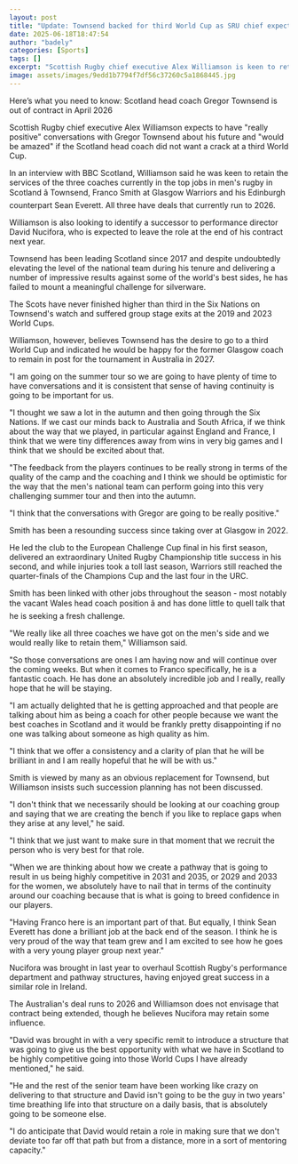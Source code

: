 ```yaml
---
layout: post
title: "Update: Townsend backed for third World Cup as SRU chief expects 'positive' talks"
date: 2025-06-18T18:47:54
author: "badely"
categories: [Sports]
tags: []
excerpt: "Scottish Rugby chief executive Alex Williamson is keen to retain national team head coach Gregor Townsend, along with Franco Smith at Glasgow Warriors"
image: assets/images/9edd1b7794f7df56c37260c5a1868445.jpg
---
```


Here’s what you need to know: Scotland head coach Gregor Townsend is out of contract in April 2026

Scottish Rugby chief executive Alex Williamson expects to have "really positive" conversations with Gregor Townsend about his future and "would be amazed" if the Scotland head coach did not want a crack at a third World Cup.

In an interview with BBC Scotland, Williamson said he was keen to retain the services of the three coaches currently in the top jobs in men's rugby in Scotland â Townsend, Franco Smith at Glasgow Warriors and his Edinburgh counterpart Sean Everett. All three have deals that currently run to 2026.

Williamson is also looking to identify a successor to performance director David Nucifora, who is expected to leave the role at the end of his contract next year.

Townsend has been leading Scotland since 2017 and despite undoubtedly elevating the level of the national team during his tenure and delivering a number of impressive results against some of the world's best sides, he has failed to mount a meaningful challenge for silverware.

The Scots have never finished higher than third in the Six Nations on Townsend's watch and suffered group stage exits at the 2019 and 2023 World Cups.

Williamson, however, believes Townsend has the desire to go to a third World Cup and indicated he would be happy for the former Glasgow coach to remain in post for the tournament in Australia in 2027.

"I am going on the summer tour so we are going to have plenty of time to have conversations and it is consistent that sense of having continuity is going to be important for us.

"I thought we saw a lot in the autumn and then going through the Six Nations. If we cast our minds back to Australia and South Africa, if we think about the way that we played, in particular against England and France, I think that we were tiny differences away from wins in very big games and I think that we should be excited about that.

"The feedback from the players continues to be really strong in terms of the quality of the camp and the coaching and I think we should be optimistic for the way that the men's national team can perform going into this very challenging summer tour and then into the autumn.

"I think that the conversations with Gregor are going to be really positive."

Smith has been a resounding success since taking over at Glasgow in 2022.

He led the club to the European Challenge Cup final in his first season, delivered an extraordinary United Rugby Championship title success in his second, and while injuries took a toll last season, Warriors still reached the quarter-finals of the Champions Cup and the last four in the URC.

Smith has been linked with other jobs throughout the season - most notably the vacant Wales head coach position â and has done little to quell talk that he is seeking a fresh challenge.

"We really like all three coaches we have got on the men's side and we would really like to retain them," Williamson said.

"So those conversations are ones I am having now and will continue over the coming weeks. But when it comes to Franco specifically, he is a fantastic coach. He has done an absolutely incredible job and I really, really hope that he will be staying.

"I am actually delighted that he is getting approached and that people are talking about him as being a coach for other people because we want the best coaches in Scotland and it would be frankly pretty disappointing if no one was talking about someone as high quality as him.

"I think that we offer a consistency and a clarity of plan that he will be brilliant in and I am really hopeful that he will be with us."

Smith is viewed by many as an obvious replacement for Townsend, but Williamson insists such succession planning has not been discussed.

"I don't think that we necessarily should be looking at our coaching group and saying that we are creating the bench if you like to replace gaps when they arise at any level," he said.

"I think that we just want to make sure in that moment that we recruit the person who is very best for that role.

"When we are thinking about how we create a pathway that is going to result in us being highly competitive in 2031 and 2035, or 2029 and 2033 for the women, we absolutely have to nail that in terms of the continuity around our coaching because that is what is going to breed confidence in our players.

"Having Franco here is an important part of that. But equally, I think Sean Everett has done a brilliant job at the back end of the season. I think he is very proud of the way that team grew and I am excited to see how he goes with a very young player group next year."

Nucifora was brought in last year to overhaul Scottish Rugby's performance department and pathway structures, having enjoyed great success in a similar role in Ireland.

The Australian's deal runs to 2026 and Williamson does not envisage that contract being extended, though he believes Nucifora may retain some influence.

"David was brought in with a very specific remit to introduce a structure that was going to give us the best opportunity with what we have in Scotland to be highly competitive going into those World Cups I have already mentioned," he said.

"He and the rest of the senior team have been working like crazy on delivering to that structure and David isn't going to be the guy in two years' time breathing life into that structure on a daily basis, that is absolutely going to be someone else.

"I do anticipate that David would retain a role in making sure that we don't deviate too far off that path but from a distance, more in a sort of mentoring capacity."

